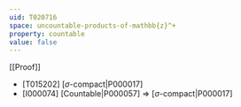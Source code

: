 ```yaml
---
uid: T020716
space: uncountable-products-of-mathbb{z}^+
property: countable
value: false
---
```

[[Proof]]

* [T015202] [$\sigma$-compact|P000017]
* [I000074] [Countable|P000057] => [$\sigma$-compact|P000017]

